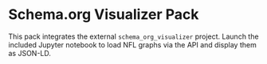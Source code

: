 # Schema.org Visualizer Pack

This pack integrates the external `schema_org_visualizer` project.
Launch the included Jupyter notebook to load NFL graphs via the API
and display them as JSON-LD.
